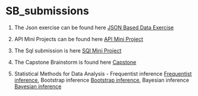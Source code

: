 # SB_submissions

1. The Json exercise can be found here [JSON Based Data Exercise](Json_ex/Json_exer.ipynb)

2. API Mini Projects can be found here [API Mini Project](/api_sol.ipynb)

3. The Sql submission is here [SQl Mini Project](/Sql_hw)

4. The Capstone Brainstorm is found here [Capstone](/Capstone)

5. Statistical Methods for Data Analysis - 
        Frequentist inference [Frequentist inference](Stat_methods/Freq_inference.ipynb), Bootstrap inference [Bootstrap inference](Stat_methods/Bootstrap_inference.ipynb), Bayesian inference [Bayesian inference](Stat_methods/Bayesian_inference.ipynb)
      
